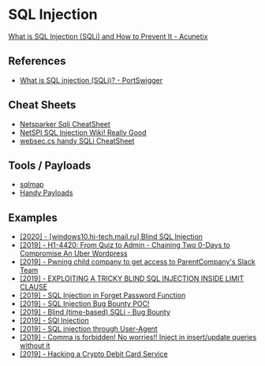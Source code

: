 # SQL Injection
[What is SQL Injection (SQLi) and How to Prevent It - Acunetix](https://www.acunetix.com/websitesecurity/sql-injection/)

## References
* [What is SQL injection (SQLi)? - PortSwigger](https://portswigger.net/web-security/sql-injection)



## Cheat Sheets
* [Netsparker Sqli CheatSheet](https://www.netsparker.com/blog/web-security/sql-injection-cheat-sheet/)
* [NetSPI SQL Injection Wiki! Really Good](https://sqlwiki.netspi.com/)
* [websec.cs handy SQLi CheatSheet](https://websec.ca/kb/sql_injection)


## Tools / Payloads
* [sqlmap](https://github.com/sqlmapproject/sqlmap)
* [Handy Payloads](https://github.com/swisskyrepo/PayloadsAllTheThings/tree/master/SQL%20Injection)


## Examples
* [[2020] - [windows10.hi-tech.mail.ru] Blind SQL Injection](https://hackerone.com/reports/786044)
* [[2019] - H1-4420: From Quiz to Admin - Chaining Two 0-Days to Compromise An Uber Wordpress](https://www.rcesecurity.com/2019/09/H1-4420-From-Quiz-to-Admin-Chaining-Two-0-Days-to-Compromise-an-Uber-Wordpress/)
* [[2019] - Pwning child company to get access to ParentCompany's Slack Team](https://blog.parthmalhotra.com/pwning-child-company-to-get-access-to-parentcompanys-slack-team/)
* [[2019] - EXPLOITING A TRICKY BLIND SQL INJECTION INSIDE LIMIT CLAUSE](https://www.noob.ninja/2019/07/exploiting-tricky-blind-sql-injection.html)
* [[2019] - SQL Injection in Forget Password Function](https://medium.com/@kgaber99/sql-injection-in-forget-password-function-3c945512e3cb)
* [[2019] - SQL Injection Bug Bounty POC!](https://medium.com/@ariffadhlullah2310/sql-injection-bug-bounty-110e92e71ec3)
* [[2019] - Blind (time-based) SQLi - Bug Bounty](https://jspin.re/fileupload-blind-sqli/)
* [[2019] - SQl Injection](https://medium.com/@saadahmedx/sql-injection-c87a390afdd3)
* [[2019] - SQL injection through User-Agent](https://medium.com/@frostnull/sql-injection-through-user-agent-44a1150f6888)
* [[2019] - Comma is forbidden! No worries!! Inject in insert/update queries without it](https://blog.redforce.io/sql-injection-in-insert-update-query-without-comma/)
* [[2019] - Hacking a Crypto Debit Card Service](https://medium.com/@mahitman1/hacking-a-crypto-debit-card-service-730f287aaee7)
